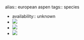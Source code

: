 alias:: european aspen
tags:: species

- availability:: unknown
- ![](https://peach-geographical-bat-397.mypinata.cloud/ipfs/QmTENRgy9U1J8MHyLa9xxnfZWPuJgDZ8AH6c9p3Ge5UYqa)
- ![](https://peach-geographical-bat-397.mypinata.cloud/ipfs/QmPWWeZ7q2oHy677FZ4LzhfTCpgPb5Yh1Y6NA7wHefzHfv)
- ![](https://peach-geographical-bat-397.mypinata.cloud/ipfs/QmdW62u6Yd9p7SzyE59xh4KJAG45RmXFv5f8ADK82yNKdF)